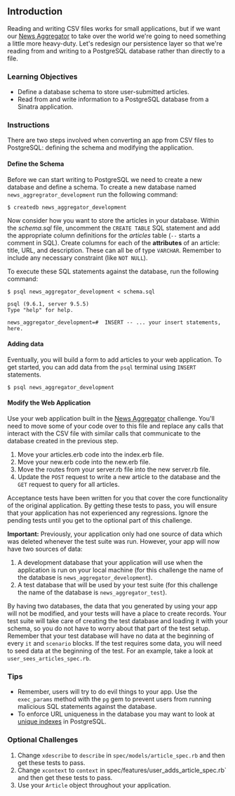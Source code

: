 ## Introduction

Reading and writing CSV files works for small applications, but if we want our [News Aggregator](/lessons/news-aggregator) to take over the world we're going to need something a little more heavy-duty. Let's redesign our persistence layer so that we're reading from and writing to a PostgreSQL database rather than directly to a file.

### Learning Objectives

* Define a database schema to store user-submitted articles.
* Read from and write information to a PostgreSQL database from a Sinatra application.

### Instructions

There are two steps involved when converting an app from CSV files to PostgreSQL: defining the schema and modifying the application.

#### Define the Schema

Before we can start writing to PostgreSQL we need to create a new database and define a schema. To create a new database named `news_aggregrator_development` run the following command:

```no-highlight
$ createdb news_aggregator_development
```

Now consider how you want to store the articles in your database. Within the *schema.sql* file, uncomment the `CREATE TABLE` SQL statement and add the appropriate column definitions for the *articles* table (`--` starts a comment in SQL). Create columns for each of the **attributes** of an article: title, URL, and description. These can all be of type `VARCHAR`. Remember to include any necessary constraint (like `NOT NULL`).

To execute these SQL statements against the database, run the following command:

```no-highlight
$ psql news_aggregator_development < schema.sql

psql (9.6.1, server 9.5.5)
Type "help" for help.

news_aggregator_development=#  INSERT -- ... your insert statements, here.
```

#### Adding data

Eventually, you will build a form to add articles to your web application. To get
started, you can add data from the `psql` terminal using `INSERT` statements.

```no-highlight
$ psql news_aggregator_development
```

#### Modify the Web Application

Use your web application built in the [News Aggregator](/lessons/news-aggregator) challenge. You'll need to move some of your code over to this file and replace any calls that interact with the CSV file with similar calls that communicate to the database created in the previous step.

1. Move your articles.erb code into the index.erb file.
2. Move your new.erb code into the new.erb file.
3. Move the routes from your server.rb file into the new server.rb file.
4. Update the `POST` request to write a new article to the database and the `GET` request to query for all articles.

Acceptance tests have been written for you that cover the core functionality of the original application. By getting these tests to pass, you will ensure that your application has not experienced any regressions. Ignore the pending tests until you get to the optional part of this challenge.

**Important:** Previously, your application only had one source of data which was deleted whenever the test suite was run. However, your app will now have two sources of data:

1. A development database that your application will use when the application is run on your local machine (for this challenge the name of the database is `news_aggregator_development`).
2. A test database that will be used by your test suite (for this challenge the name of the database is `news_aggregator_test`).

By having two databases, the data that you generated by using your app will not be modified, and your tests will have a place to create records. Your test suite will take care of creating the test database and loading it with your schema, so you do not have to worry about that part of the test setup.  Remember that your test database will have no data at the beginning of every `it` and `scenario` blocks. If the test requires some data, you will need to seed data at the beginning of the test. For an example, take a look at `user_sees_articles_spec.rb`.

### Tips

* Remember, users will try to do evil things to your app. Use the `exec_params` method with the `pg` gem to prevent users from running malicious SQL statements against the database.
* To enforce URL uniqueness in the database you may want to look at [unique indexes](http://www.postgresql.org/docs/9.4/static/indexes-unique.html) in PostgreSQL.

### Optional Challenges
1. Change `xdescribe` to `describe` in `spec/models/article_spec.rb` and then get these tests to pass.
2. Change `xcontext` to `context` in spec/features/user_adds_article_spec.rb` and then get these tests to pass.
3. Use your `Article` object throughout your application.
